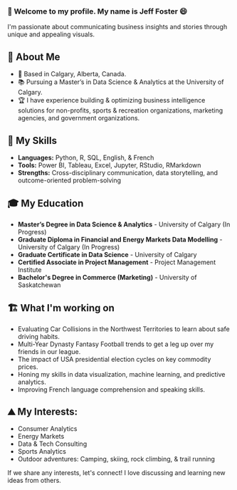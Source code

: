 ### 👋  Welcome to my profile. My name is Jeff Foster 😄
I'm passionate about communicating business insights and stories through unique and appealing visuals.

## 🧍 About Me
- 🍁 Based in Calgary, Alberta, Canada.
- 📚 Pursuing a Master’s in Data Science & Analytics at the University of Calgary.
- 🏆 I have experience building & optimizing business intelligence solutions for non-profits, sports & recreation organizations, marketing agencies, and government organizations.

## 🔧 My Skills
- **Languages:** Python, R, SQL, English, & French
- **Tools:** Power BI, Tableau, Excel, Jupyter, RStudio, RMarkdown
- **Strengths:** Cross-disciplinary communication, data storytelling, and outcome-oriented problem-solving

## 🎓 My Education
- **Master’s Degree in Data Science & Analytics** - University of Calgary (In Progress)
- **Graduate Diploma in Financial and Energy Markets Data Modelling** - University of Calgary (In Progress)
- **Graduate Certificate in Data Science** - University of Calgary
- **Certified Associate in Project Management** - Project Management Institute
- **Bachelor's Degree in Commerce (Marketing)** - University of Saskatchewan

## 🏗️ What I'm working on
- Evaluating Car Collisions in the Northwest Territories to learn about safe driving habits.
- Multi-Year Dynasty Fantasy Football trends to get a leg up over my friends in our league.
- The impact of USA presidential election cycles on key commodity prices.
- Honing my skills in data visualization, machine learning, and predictive analytics.
- Improving French language comprehension and speaking skills.

## ⛰️ My Interests:
- Consumer Analytics
- Energy Markets
- Data & Tech Consulting
- Sports Analytics
- Outdoor adventures: Camping, skiing, rock climbing, & trail running

If we share any interests, let's connect! I love discussing and learning new ideas from others.
